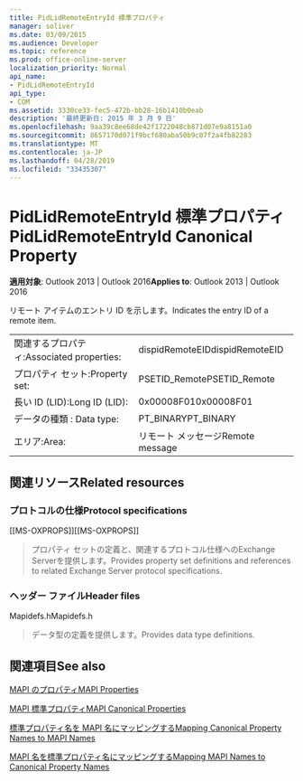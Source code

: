 ```yaml
---
title: PidLidRemoteEntryId 標準プロパティ
manager: soliver
ms.date: 03/09/2015
ms.audience: Developer
ms.topic: reference
ms.prod: office-online-server
localization_priority: Normal
api_name:
- PidLidRemoteEntryId
api_type:
- COM
ms.assetid: 3330ce33-fec5-472b-bb28-16b1410b0eab
description: '最終更新日: 2015 年 3 月 9 日'
ms.openlocfilehash: 9aa39c8ee68de42f1722048cb871d07e9a8151a0
ms.sourcegitcommit: 8657170d071f9bcf680aba50b9c07f2a4fb82283
ms.translationtype: MT
ms.contentlocale: ja-JP
ms.lasthandoff: 04/28/2019
ms.locfileid: "33435307"
---
```

# <a name="pidlidremoteentryid-canonical-property"></a><span data-ttu-id="fd5c5-103">PidLidRemoteEntryId 標準プロパティ</span><span class="sxs-lookup"><span data-stu-id="fd5c5-103">PidLidRemoteEntryId Canonical Property</span></span>

  
  
<span data-ttu-id="fd5c5-104">**適用対象**: Outlook 2013 | Outlook 2016</span><span class="sxs-lookup"><span data-stu-id="fd5c5-104">**Applies to**: Outlook 2013 | Outlook 2016</span></span> 
  
<span data-ttu-id="fd5c5-105">リモート アイテムのエントリ ID を示します。</span><span class="sxs-lookup"><span data-stu-id="fd5c5-105">Indicates the entry ID of a remote item.</span></span>
  
|||
|:-----|:-----|
|<span data-ttu-id="fd5c5-106">関連するプロパティ:</span><span class="sxs-lookup"><span data-stu-id="fd5c5-106">Associated properties:</span></span>  <br/> |<span data-ttu-id="fd5c5-107">dispidRemoteEID</span><span class="sxs-lookup"><span data-stu-id="fd5c5-107">dispidRemoteEID</span></span>  <br/> |
|<span data-ttu-id="fd5c5-108">プロパティ セット:</span><span class="sxs-lookup"><span data-stu-id="fd5c5-108">Property set:</span></span>  <br/> |<span data-ttu-id="fd5c5-109">PSETID_Remote</span><span class="sxs-lookup"><span data-stu-id="fd5c5-109">PSETID_Remote</span></span>  <br/> |
|<span data-ttu-id="fd5c5-110">長い ID (LID):</span><span class="sxs-lookup"><span data-stu-id="fd5c5-110">Long ID (LID):</span></span>  <br/> |<span data-ttu-id="fd5c5-111">0x00008F01</span><span class="sxs-lookup"><span data-stu-id="fd5c5-111">0x00008F01</span></span>  <br/> |
|<span data-ttu-id="fd5c5-112">データの種類 : </span><span class="sxs-lookup"><span data-stu-id="fd5c5-112">Data type:</span></span>  <br/> |<span data-ttu-id="fd5c5-113">PT_BINARY</span><span class="sxs-lookup"><span data-stu-id="fd5c5-113">PT_BINARY</span></span>  <br/> |
|<span data-ttu-id="fd5c5-114">エリア:</span><span class="sxs-lookup"><span data-stu-id="fd5c5-114">Area:</span></span>  <br/> |<span data-ttu-id="fd5c5-115">リモート メッセージ</span><span class="sxs-lookup"><span data-stu-id="fd5c5-115">Remote message</span></span>  <br/> |
   
## <a name="related-resources"></a><span data-ttu-id="fd5c5-116">関連リソース</span><span class="sxs-lookup"><span data-stu-id="fd5c5-116">Related resources</span></span>

### <a name="protocol-specifications"></a><span data-ttu-id="fd5c5-117">プロトコルの仕様</span><span class="sxs-lookup"><span data-stu-id="fd5c5-117">Protocol specifications</span></span>

<span data-ttu-id="fd5c5-118">[[MS-OXPROPS]]</span><span class="sxs-lookup"><span data-stu-id="fd5c5-118">[[MS-OXPROPS]]</span></span> 
  
> <span data-ttu-id="fd5c5-119">プロパティ セットの定義と、関連するプロトコル仕様へのExchange Serverを提供します。</span><span class="sxs-lookup"><span data-stu-id="fd5c5-119">Provides property set definitions and references to related Exchange Server protocol specifications.</span></span>
    
### <a name="header-files"></a><span data-ttu-id="fd5c5-120">ヘッダー ファイル</span><span class="sxs-lookup"><span data-stu-id="fd5c5-120">Header files</span></span>

<span data-ttu-id="fd5c5-121">Mapidefs.h</span><span class="sxs-lookup"><span data-stu-id="fd5c5-121">Mapidefs.h</span></span>
  
> <span data-ttu-id="fd5c5-122">データ型の定義を提供します。</span><span class="sxs-lookup"><span data-stu-id="fd5c5-122">Provides data type definitions.</span></span>
    
## <a name="see-also"></a><span data-ttu-id="fd5c5-123">関連項目</span><span class="sxs-lookup"><span data-stu-id="fd5c5-123">See also</span></span>



[<span data-ttu-id="fd5c5-124">MAPI のプロパティ</span><span class="sxs-lookup"><span data-stu-id="fd5c5-124">MAPI Properties</span></span>](mapi-properties.md)
  
[<span data-ttu-id="fd5c5-125">MAPI 標準プロパティ</span><span class="sxs-lookup"><span data-stu-id="fd5c5-125">MAPI Canonical Properties</span></span>](mapi-canonical-properties.md)
  
[<span data-ttu-id="fd5c5-126">標準プロパティ名を MAPI 名にマッピングする</span><span class="sxs-lookup"><span data-stu-id="fd5c5-126">Mapping Canonical Property Names to MAPI Names</span></span>](mapping-canonical-property-names-to-mapi-names.md)
  
[<span data-ttu-id="fd5c5-127">MAPI 名を標準プロパティ名にマッピングする</span><span class="sxs-lookup"><span data-stu-id="fd5c5-127">Mapping MAPI Names to Canonical Property Names</span></span>](mapping-mapi-names-to-canonical-property-names.md)

